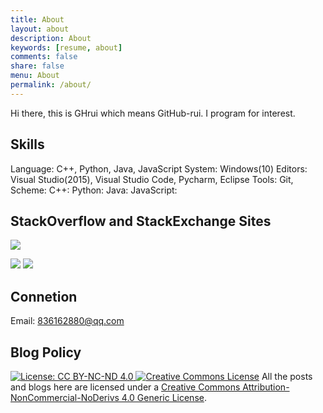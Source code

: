 ```yaml
---
title: About
layout: about
description: About
keywords: [resume, about]
comments: false
share: false
menu: About
permalink: /about/
---
```


Hi there, this is GHrui which means GitHub-rui. I program for interest.

## Skills

Language: C++, Python, Java, JavaScript
System: Windows(10)
Editors: Visual Studio(2015), Visual Studio Code, Pycharm, Eclipse
Tools: Git, 
Scheme:
    C++: 
    Python:
    Java:
    JavaScript:

## StackOverflow and StackExchange Sites

[![](https://img.shields.io/badge/StackOverflow-Developer%20Story-lightgrey.svg)](https://stackoverflow.com/story/sofrui)

[![](http://stackoverflow.com/users/flair/8328508.png)](https://stackoverflow.com/users/8328508/sofrui "profile for SOFrui at Stack Overflow, Q&A for professional and enthusiast programmers")
[![](https://gamedev.stackexchange.com/users/flair/11360112.png)](https://stackexchange.com/users/11360112/sofrui "profile for SOFrui at Game Development Stack Exchange, Q&A for professional and independent game developers")

## Connetion

Email: 836162880@qq.com

## Blog Policy

[![License: CC BY-NC-ND 4.0](https://img.shields.io/badge/License-CC%20BY--NC--ND%204.0-lightgrey.svg)](http://creativecommons.org/licenses/by-nc-nd/4.0/)<a rel="license" href="http://creativecommons.org/licenses/by-nc-nd/4.0/">
<img alt="Creative Commons License" style="border-width:0" src="https://i.creativecommons.org/l/by-nc-nd/4.0/88x31.png" /></a>
All the posts and blogs here are licensed under a <a rel="license" href="http://creativecommons.org/licenses/by-nc-nd/4.0/">Creative Commons Attribution-NonCommercial-NoDerivs 4.0 Generic License</a>.
